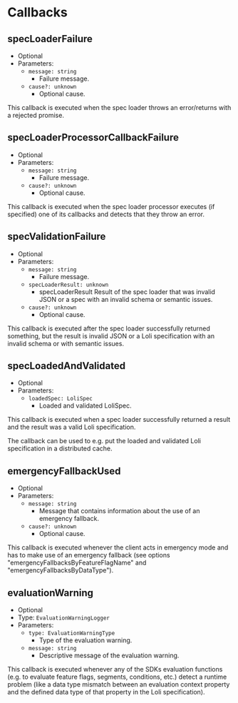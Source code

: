 # Callbacks

## specLoaderFailure

- Optional
- Parameters:
  - `message: string`
    - Failure message.
  - `cause?: unknown`
    - Optional cause.

This callback is executed when the spec loader throws an error/returns
with a rejected promise.

## specLoaderProcessorCallbackFailure

- Optional
- Parameters:
  - `message: string`
    - Failure message.
  - `cause?: unknown`
    - Optional cause.

This callback is executed when the spec loader processor
executes (if specified) one of its callbacks and detects that they
throw an error.

## specValidationFailure

- Optional
- Parameters:
    - `message: string`
      - Failure message.
    - `specLoaderResult: unknown`
      - specLoaderResult Result of the spec loader that was invalid JSON or a spec with an invalid schema or semantic issues.
    - `cause?: unknown`
      - Optional cause.

This callback is executed after the spec loader successfully returned
something, but the result is invalid JSON or a Loli specification with
an invalid schema or with semantic issues.

## specLoadedAndValidated

- Optional
- Parameters:
    - `loadedSpec: LoliSpec`
      - Loaded and validated LoliSpec.

This callback is executed when a spec loader successfully returned a result
and the result was a valid Loli specification.

The callback can be used to e.g. put the loaded and validated Loli specification
in a distributed cache.

## emergencyFallbackUsed

- Optional
- Parameters:
  - `message: string`
    - Message that contains information about the use of an emergency fallback.
  - `cause?: unknown`
    - Optional cause.

This callback is executed whenever the client acts in emergency mode
and has to make use of an emergency fallback (see options
"emergencyFallbacksByFeatureFlagName" and "emergencyFallbacksByDataType").

## evaluationWarning

- Optional
- Type: `EvaluationWarningLogger`
- Parameters:
  - `type: EvaluationWarningType`
    - Type of the evaluation warning.
  - `message: string`
    - Descriptive message of the evaluation warning.

This callback is executed whenever any of the SDKs evaluation functions
(e.g. to evaluate feature flags, segments, conditions, etc.) detect
a runtime problem (like a data type mismatch between an evaluation context
property and the defined data type of that property in the Loli specification).
